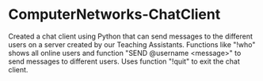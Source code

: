 # ComputerNetworks-ChatClient
Created a chat client using Python that can send messages to the different users on a server created by our Teaching Assistants. Functions like "!who" shows all online users and function "SEND @username &lt;message>" to send messages to different users. Uses function "!quit" to exit the chat client.
